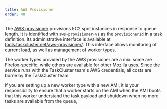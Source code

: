 ```yaml
---
title: AWS Provisioner
order: 40
---
```


The [AWS provisioner](/reference/core/aws-provisioner) provisions EC2 spot
instances in response to queue length. It is identified with
`aws-provisioner-v1` as the `provisionerId` in a task definition. Its
administrative interface is available at
[tools.taskcluster.net/aws-provisioner/](https://tools.taskcluster.net/aws-provisioner/).
This interface allows monitoring of current load, as well as management of
worker types.

The worker types provided by the AWS provisioner are a mix: some are
Firefox-specific, while others are available for other Mozilla uses. Since the
service runs with the TaskCluster team's AWS credentials, all costs are borne
by the TaskCluster team.

If you are setting up a new worker type with a new AMI, it is your
responsibility to ensure that a worker starts on the AMI when the AMI boots
that this worker understand the task payload and shutdown when no more tasks
are available from the queue,
